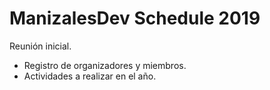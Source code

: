 # ManizalesDev Schedule 2019

Reunión inicial.
  * Registro de organizadores y miembros.
  * Actividades a realizar en el año.
